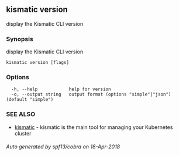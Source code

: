 ## kismatic version

display the Kismatic CLI version

### Synopsis

display the Kismatic CLI version

```
kismatic version [flags]
```

### Options

```
  -h, --help            help for version
  -o, --output string   output format (options "simple"|"json") (default "simple")
```

### SEE ALSO

* [kismatic](kismatic.md)	 - kismatic is the main tool for managing your Kubernetes cluster

###### Auto generated by spf13/cobra on 18-Apr-2018
